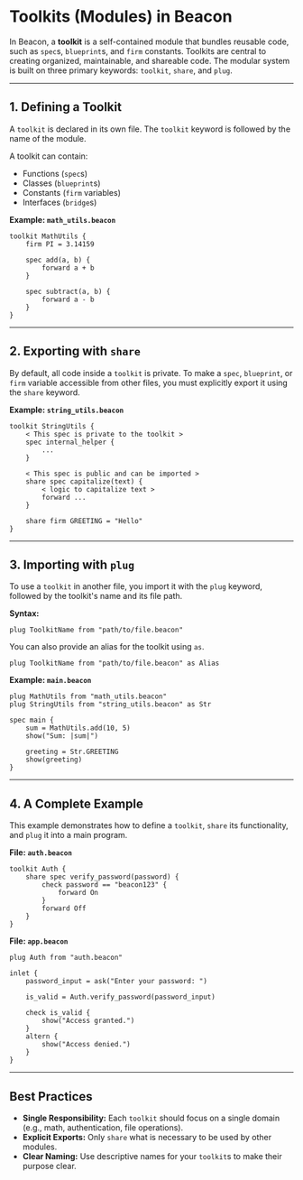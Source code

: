 # Toolkits (Modules) in Beacon

In Beacon, a **toolkit** is a self-contained module that bundles reusable code, such as `spec`s, `blueprint`s, and `firm` constants. Toolkits are central to creating organized, maintainable, and shareable code. The modular system is built on three primary keywords: `toolkit`, `share`, and `plug`.

---

## 1. Defining a Toolkit

A `toolkit` is declared in its own file. The `toolkit` keyword is followed by the name of the module.

A toolkit can contain:
- Functions (`spec`s)
- Classes (`blueprint`s)
- Constants (`firm` variables)
- Interfaces (`bridge`s)

**Example: `math_utils.beacon`**
```beacon
toolkit MathUtils {
    firm PI = 3.14159

    spec add(a, b) {
        forward a + b
    }

    spec subtract(a, b) {
        forward a - b
    }
}
```

---

## 2. Exporting with `share`

By default, all code inside a `toolkit` is private. To make a `spec`, `blueprint`, or `firm` variable accessible from other files, you must explicitly export it using the `share` keyword.

**Example: `string_utils.beacon`**
```beacon
toolkit StringUtils {
    < This spec is private to the toolkit >
    spec internal_helper {
        ...
    }

    < This spec is public and can be imported >
    share spec capitalize(text) {
        < logic to capitalize text >
        forward ...
    }

    share firm GREETING = "Hello"
}
```

---

## 3. Importing with `plug`

To use a `toolkit` in another file, you import it with the `plug` keyword, followed by the toolkit's name and its file path.

**Syntax:**
```beacon
plug ToolkitName from "path/to/file.beacon"
```

You can also provide an alias for the toolkit using `as`.
```beacon
plug ToolkitName from "path/to/file.beacon" as Alias
```

**Example: `main.beacon`**
```beacon
plug MathUtils from "math_utils.beacon"
plug StringUtils from "string_utils.beacon" as Str

spec main {
    sum = MathUtils.add(10, 5)
    show("Sum: |sum|")

    greeting = Str.GREETING
    show(greeting)
}
```

---

## 4. A Complete Example

This example demonstrates how to define a `toolkit`, `share` its functionality, and `plug` it into a main program.

**File: `auth.beacon`**
```beacon
toolkit Auth {
    share spec verify_password(password) {
        check password == "beacon123" {
            forward On
        }
        forward Off
    }
}
```

**File: `app.beacon`**
```beacon
plug Auth from "auth.beacon"

inlet {
    password_input = ask("Enter your password: ")
    
    is_valid = Auth.verify_password(password_input)

    check is_valid {
        show("Access granted.")
    }
    altern {
        show("Access denied.")
    }
}
```

---

## Best Practices

- **Single Responsibility:** Each `toolkit` should focus on a single domain (e.g., math, authentication, file operations).
- **Explicit Exports:** Only `share` what is necessary to be used by other modules.
- **Clear Naming:** Use descriptive names for your `toolkit`s to make their purpose clear.
